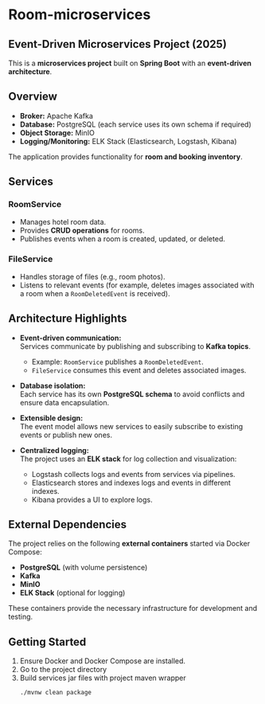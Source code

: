 # Room-microservices
## Event-Driven Microservices Project (2025)

This is a **microservices project** built on **Spring Boot** with an **event-driven architecture**.

## Overview

- **Broker:** Apache Kafka
- **Database:** PostgreSQL (each service uses its own schema if required)
- **Object Storage:** MinIO
- **Logging/Monitoring:** ELK Stack (Elasticsearch, Logstash, Kibana)

The application provides functionality for **room and booking inventory**.

## Services

### RoomService
- Manages hotel room data.
- Provides **CRUD operations** for rooms.
- Publishes events when a room is created, updated, or deleted.

### FileService
- Handles storage of files (e.g., room photos).
- Listens to relevant events (for example, deletes images associated with a room when a `RoomDeletedEvent` is received).

## Architecture Highlights

- **Event-driven communication:**  
  Services communicate by publishing and subscribing to **Kafka topics**.
    - Example: `RoomService` publishes a `RoomDeletedEvent`.
    - `FileService` consumes this event and deletes associated images.

- **Database isolation:**  
  Each service has its own **PostgreSQL schema** to avoid conflicts and ensure data encapsulation.

- **Extensible design:**  
  The event model allows new services to easily subscribe to existing events or publish new ones.

- **Centralized logging:**  
  The project uses an **ELK stack** for log collection and visualization:
    - Logstash collects logs and events from services via pipelines.
    - Elasticsearch stores and indexes logs and events in different indexes.
    - Kibana provides a UI to explore logs.

## External Dependencies

The project relies on the following **external containers** started via Docker Compose:

- **PostgreSQL** (with volume persistence)
- **Kafka**
- **MinIO**
- **ELK Stack** (optional for logging)

These containers provide the necessary infrastructure for development and testing.

## Getting Started

1. Ensure Docker and Docker Compose are installed.
2. Go to the project directory
3. Build services jar files with project maven wrapper
   ```bash
   ./mvnw clean package
